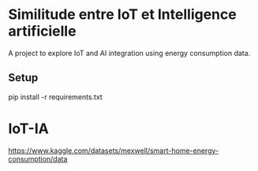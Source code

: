 # Similitude entre IoT et Intelligence artificielle
A project to explore IoT and AI integration using energy consumption data.

## Setup
pip install -r requirements.txt
# IoT-IA

https://www.kaggle.com/datasets/mexwell/smart-home-energy-consumption/data
